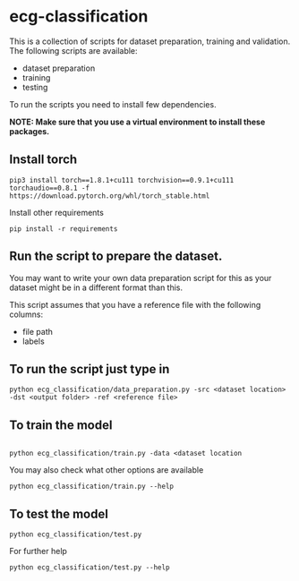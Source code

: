 # ecg-classification

This is a collection of scripts for dataset preparation, training and validation. The following scripts are available:

- dataset preparation
- training
- testing

To run the scripts you need to install few dependencies.

**NOTE: Make sure that you use a virtual environment to install these packages.**


## Install torch

```
pip3 install torch==1.8.1+cu111 torchvision==0.9.1+cu111 torchaudio==0.8.1 -f https://download.pytorch.org/whl/torch_stable.html
```

Install other requirements

```
pip install -r requirements

```


## Run the script to prepare the dataset.
You may want to write your own data preparation script for this as your dataset might be in a different format than this.

This script assumes that you have a reference file with the following columns:
- file path
- labels

## To run the script just type in

```
python ecg_classification/data_preparation.py -src <dataset location> -dst <output folder> -ref <reference file>

```

## To train the model

```

python ecg_classification/train.py -data <dataset location
```

You may also check what other options are available

```
python ecg_classification/train.py --help

```

## To test the model

```
python ecg_classification/test.py 

```

For further help

```
python ecg_classification/test.py --help
```

